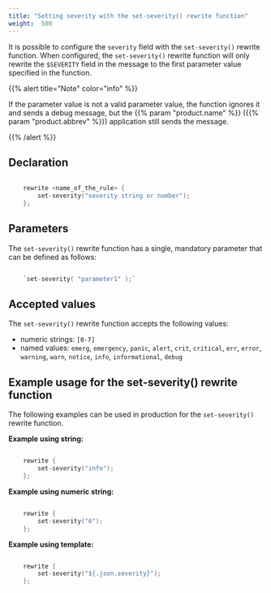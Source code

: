 ```yaml
---
title: "Setting severity with the set-severity() rewrite function"
weight:  500
---
```

<!-- DISCLAIMER: This file is based on the syslog-ng Open Source Edition documentation https://github.com/balabit/syslog-ng-ose-guides/commit/2f4a52ee61d1ea9ad27cb4f3168b95408fddfdf2 and is used under the terms of The syslog-ng Open Source Edition Documentation License. The file has been modified by Axoflow. -->

It is possible to configure the `severity` field with the `set-severity()` rewrite function. When configured, the `set-severity()` rewrite function will only rewrite the `$SEVERITY` field in the message to the first parameter value specified in the function.

{{% alert title="Note" color="info" %}}

If the parameter value is not a valid parameter value, the function ignores it and sends a debug message, but the {{% param "product.name" %}} ({{% param "product.abbrev" %}}) application still sends the message.

{{% /alert %}}


## Declaration

```c

    rewrite <name_of_the_rule> {
        set-severity("severity string or number");
    };

```



## Parameters

The `set-severity()` rewrite function has a single, mandatory parameter that can be defined as follows:

```c

    `set-severity( "parameter1" );`

```



## Accepted values

The `set-severity()` rewrite function accepts the following values:

  - numeric strings: `[0-7]`
  - named values: `emerg`, `emergency`, `panic`, `alert`, `crit`, `critical`, `err`, `error`, `warning`, `warn`, `notice`, `info`, `informational`, `debug`



## Example usage for the set-severity() rewrite function

The following examples can be used in production for the `set-severity()` rewrite function.

**Example using string:**

```c

    rewrite {
        set-severity("info");
    };

```

**Example using numeric string:**

```c

    rewrite {
        set-severity("6");
    };

```

**Example using template:**

```c

    rewrite {
        set-severity("${.json.severity}");
    };

```

